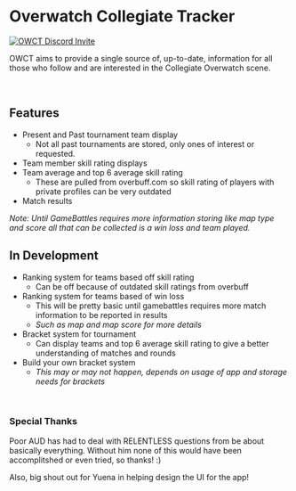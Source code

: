 # Overwatch Collegiate Tracker

[![OWCT Discord Invite](https://img.shields.io/discord/760984071919763457?color=%237289DA&label=chat&logo=discord&logoColor=white)](https://discord.gg/CeEX6wZkNQ)

OWCT aims to provide a single source of, up-to-date, information for all those who follow and are interested in the Collegiate Overwatch scene.

<br>

## Features
- Present and Past tournament team display
    - Not all past tournaments are stored, only ones of interest or requested.
- Team member skill rating displays
- Team average and top 6 average skill rating
    - These are pulled from overbuff.com so skill rating of players with private profiles can be very outdated
- Match results

*Note: Until GameBattles requires more information storing like map type and score all that can be collected is a win loss and team played.*

## In Development
- Ranking system for teams based off skill rating
  - Can be off because of outdated skill ratings from overbuff
- Ranking system for teams based of win loss
  - This will be pretty basic until gamebattles requires more match information to be reported in results
  - *Such as map and map score for more details*
- Bracket system for tournament
  - Can display teams and top 6 average skill rating to give a better understanding of matches and rounds
- Build your own bracket system
  - *This may or may not happen, depends on usage of app and storage needs for brackets*

<br>

### Special Thanks
Poor AUD has had to deal with RELENTLESS questions from be about basically everything. Without him none of this would have been accomplitshed or even tried, so thanks! :)

Also, big shout out for Yuena in helping design the UI for the app!